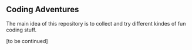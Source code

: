 ## Coding Adventures

The main idea of this repository is to collect and try different kindes of fun coding stuff. 


[to be continued]

